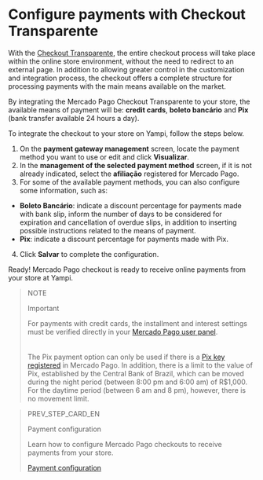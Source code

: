 # Configure payments with Checkout Transparente

With the [Checkout Transparente](/developers/pt/guides/checkout-api/landing), the entire checkout process will take place within the online store environment, without the need to redirect to an external page. In addition to allowing greater control in the customization and integration process, the checkout offers a complete structure for processing payments with the main means available on the market.

By integrating the Mercado Pago Checkout Transparente to your store, the available means of payment will be: **credit cards**, **boleto bancário** and **Pix** (bank transfer available 24 hours a day).

To integrate the checkout to your store on Yampi, follow the steps below.

1. On the **payment gateway management** screen, locate the payment method you want to use or edit and click **Visualizar**.
2. In the **management of the selected payment method** screen, if it is not already indicated, select the **afiliação** registered for Mercado Pago.
3. For some of the available payment methods, you can also configure some information, such as:
 
* **Boleto Bancário**: indicate a discount percentage for payments made with bank slip, inform the number of days to be considered for expiration and cancellation of overdue slips, in addition to inserting possible instructions related to the means of payment.
* **Pix**: indicate a discount percentage for payments made with Pix.
 
4. Click **Salvar** to complete the configuration.

Ready! Mercado Pago checkout is ready to receive online payments from your store at Yampi.

> NOTE
>
> Important
>
> For payments with credit cards, the installment and interest settings must be verified directly in your [Mercado Pago user panel](https://www.mercadopago.com.br/costs-section#from-section=menu). <br>
> </br> <br/>
> The Pix payment option can only be used if there is a [Pix key registered](/developers/em/docs/checkout-api/integration-configuration/integrate-with-pix) in Mercado Pago. In addition, there is a limit to the value of Pix, established by the Central Bank of Brazil, which can be moved during the night period (between 8:00 pm and 6:00 am) of R$1,000. For the daytime period (between 6 am and 8 pm), however, there is no movement limit.

> PREV_STEP_CARD_EN
>
> Payment configuration
>
> Learn how to configure Mercado Pago checkouts to receive payments from your store.
>
> [Payment configuration](/developers/en/docs/yampi/payment-configuration-cho-api)
